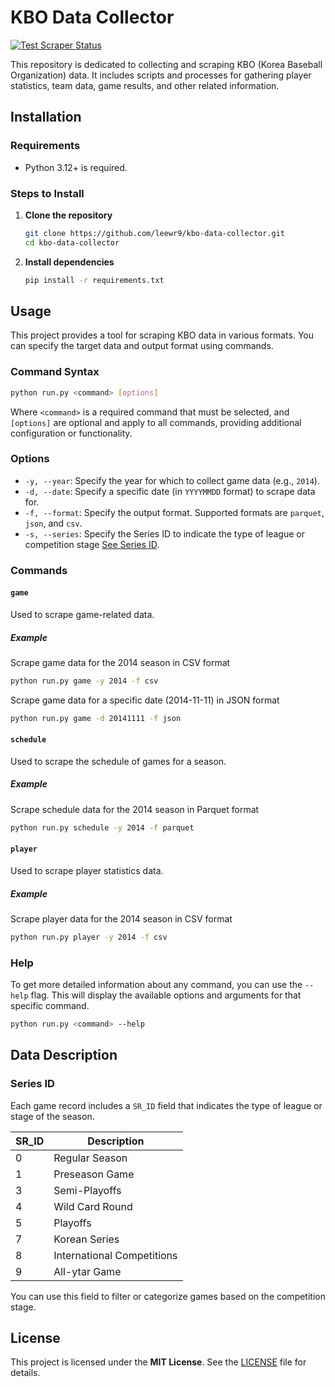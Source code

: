 # KBO Data Collector
[![Test Scraper Status](https://github.com/leewr9/kbo-data-collector/actions/workflows/test_scraper.yml/badge.svg)](https://github.com/leewr9/kbo-data-collector/actions/workflows/test_scraper.yml)

This repository is dedicated to collecting and scraping KBO (Korea Baseball Organization) data. It includes scripts and processes for gathering player statistics, team data, game results, and other related information.


## Installation
### Requirements
- Python 3.12+ is required.

### Steps to Install
1. **Clone the repository**
    ```bash
    git clone https://github.com/leewr9/kbo-data-collector.git
    cd kbo-data-collector
    ```

2. **Install dependencies**
    ```bash
    pip install -r requirements.txt
    ```


## Usage
This project provides a tool for scraping KBO data in various formats. You can specify the target data and output format using commands.

### Command Syntax
```bash
python run.py <command> [options]
```
Where `<command>` is a required command that must be selected, and `[options]` are optional and apply to all commands, providing additional configuration or functionality.

### Options
- `-y, --year`: Specify the year for which to collect game data (e.g., `2014`).
- `-d, --date`: Specify a specific date (in `YYYYMMDD` format) to scrape data for.
- `-f, --format`: Specify the output format. Supported formats are `parquet`, `json`, and `csv`.
- `-s, --series`: Specify the Series ID to indicate the type of league or competition stage [See Series ID](#series-id).

### Commands

#### `game`
Used to scrape game-related data.

##### Example
Scrape game data for the 2014 season in CSV format
```bash
python run.py game -y 2014 -f csv
```

Scrape game data for a specific date (2014-11-11) in JSON format
```bash
python run.py game -d 20141111 -f json
```

#### `schedule`
Used to scrape the schedule of games for a season.

##### Example
Scrape schedule data for the 2014 season in Parquet format
```bash
python run.py schedule -y 2014 -f parquet
```

#### `player`
Used to scrape player statistics data.

##### Example
Scrape player data for the 2014 season in CSV format
```bash
python run.py player -y 2014 -f csv
```

### Help
To get more detailed information about any command, you can use the `--help` flag. This will display the available options and arguments for that specific command.

```bash
python run.py <command> --help
```


## Data Description

### Series ID
Each game record includes a `SR_ID` field that indicates the type of league or stage of the season.

| SR_ID | Description                  |
|-------|------------------------------|
| 0     | Regular Season               |
| 1     | Preseason Game               |
| 3     | Semi-Playoffs                |
| 4     | Wild Card Round              |
| 5     | Playoffs                     |
| 7     | Korean Series                |
| 8     | International Competitions   |
| 9     | All-ytar Game                |

You can use this field to filter or categorize games based on the competition stage.


## License  
This project is licensed under the **MIT License**. See the [LICENSE](LICENSE) file for details.  
